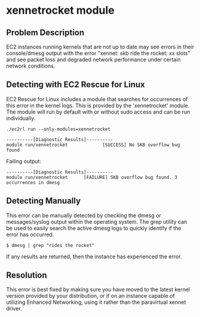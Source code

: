 # xennetrocket module

## Problem Description

EC2 instances running kernels that are not up to date may see errors in their console/dmesg output with the error "xennet: skb ride the rocket: xx slots" and see packet loss and degraded network performance under certain network conditions.

## Detecting with EC2 Rescue for Linux

EC2 Rescue for Linux includes a module that searches for occurrences of this error in the kernel logs. This is provided by the 'xennetrocket' module. The module will run by default with or without sudo access and can be run individually.

```
./ec2rl run --only-modules=xennetrocket
```

```
----------[Diagnostic Results]----------
module run/xennetrocket             [SUCCESS] No SKB overflow bug found
```

Failing output:

```
----------[Diagnostic Results]----------
module run/xennetrocket      [FAILURE] SKB overflow bug found. 3 occurrences in dmesg
```

## Detecting Manually

This error can be manually detected by checking the dmesg or messages/syslog output within the operating system.  The grep utility can be used to easily search the active dmesg logs to quickly identify if the error has occurred.

```
$ dmesg | grep "rides the rocket"
```

If any results are returned, then the instance has experienced the error.

## Resolution

This error is best fixed by making sure you have moved to the latest kernel version provided by your distribution, or if on an instance capable of utilizing Enhanced Networking, using it rather than the paravirtual xennet driver.
